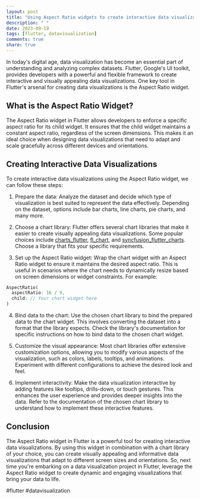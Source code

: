 ```yaml
---
layout: post
title: "Using Aspect Ratio widgets to create interactive data visualizations in Flutter"
description: " "
date: 2023-09-19
tags: [flutter, datavisualization]
comments: true
share: true
---
```


In today's digital age, data visualization has become an essential part of understanding and analyzing complex datasets. Flutter, Google's UI toolkit, provides developers with a powerful and flexible framework to create interactive and visually appealing data visualizations. One key tool in Flutter's arsenal for creating data visualizations is the Aspect Ratio widget.

## What is the Aspect Ratio Widget?

The Aspect Ratio widget in Flutter allows developers to enforce a specific aspect ratio for its child widget. It ensures that the child widget maintains a constant aspect ratio, regardless of the screen dimensions. This makes it an ideal choice when designing data visualizations that need to adapt and scale gracefully across different devices and orientations.

## Creating Interactive Data Visualizations

To create interactive data visualizations using the Aspect Ratio widget, we can follow these steps:

1. Prepare the data: Analyze the dataset and decide which type of visualization is best suited to represent the data effectively. Depending on the dataset, options include bar charts, line charts, pie charts, and many more.

2. Choose a chart library: Flutter offers several chart libraries that make it easier to create visually appealing data visualizations. Some popular choices include [charts_flutter](https://pub.dev/packages/charts_flutter), [fl_chart](https://pub.dev/packages/fl_chart), and [syncfusion_flutter_charts](https://pub.dev/packages/syncfusion_flutter_charts). Choose a library that fits your specific requirements.

3. Set up the Aspect Ratio widget: Wrap the chart widget with an Aspect Ratio widget to ensure it maintains the desired aspect ratio. This is useful in scenarios where the chart needs to dynamically resize based on screen dimensions or widget constraints. For example:

```dart
AspectRatio(
  aspectRatio: 16 / 9,
  child: // Your chart widget here
)
```

4. Bind data to the chart: Use the chosen chart library to bind the prepared data to the chart widget. This involves converting the dataset into a format that the library expects. Check the library's documentation for specific instructions on how to bind data to the chosen chart widget.

5. Customize the visual appearance: Most chart libraries offer extensive customization options, allowing you to modify various aspects of the visualization, such as colors, labels, tooltips, and animations. Experiment with different configurations to achieve the desired look and feel.

6. Implement interactivity: Make the data visualization interactive by adding features like tooltips, drills-down, or touch gestures. This enhances the user experience and provides deeper insights into the data. Refer to the documentation of the chosen chart library to understand how to implement these interactive features.

## Conclusion

The Aspect Ratio widget in Flutter is a powerful tool for creating interactive data visualizations. By using this widget in combination with a chart library of your choice, you can create visually appealing and informative data visualizations that adapt to different screen sizes and orientations. So, next time you're embarking on a data visualization project in Flutter, leverage the Aspect Ratio widget to create dynamic and engaging visualizations that bring your data to life.

#flutter #datavisualization